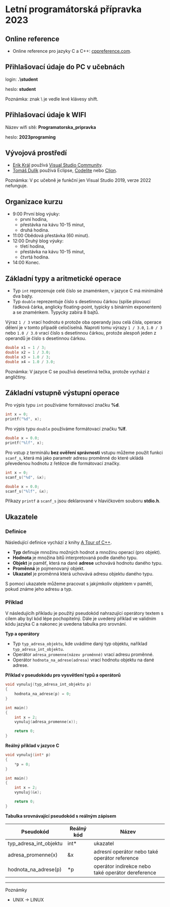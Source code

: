 # Letní programátorská přípravka 2023


## Online reference

- Online reference pro jazyky C a C++: [cppreference.com](https://en.cppreference.com/w/).

## Přihlašovací údaje do PC v učebnách

login: **.\student**

heslo: **student**

Poznámka: znak \ je vedle levé klávesy shift.

## Přihlašovací údaje k WIFI

Název wifi sítě: **Programatorska_pripravka**

heslo: **2023programing**

## Vývojová prostředí

- [Erik Král](https://fai.utb.cz/contacts/ing-et-ing-erik-kral-ph-d/) používá [Visual Studio Community](https://visualstudio.microsoft.com/vs/community/).
- [Tomáš Dulík](https://fai.utb.cz/contacts/ing-tomas-dulik-ph-d/) používá Eclipse, [Codelite](https://codelite.org/) nebo [Clion](https://www.jetbrains.com/clion/).

Poznámka: V pc učebně je funkční jen Visual Studio 2019, verze 2022 nefunguje.

## Organizace kurzu

- 9:00 První blog výuky:
	- první hodina,
	- přestávka na kávu 10-15 minut,
	- druhá hodina.
- 11:00 Obědová přestávka (60 minut).
- 12:00 Druhý blog výuky:
	- třetí hodina,
	- přestávka na kávu 10-15 minut,
	- čtvrtá hodina.
- 14:00 Konec.


## Základní typy a aritmetické operace

- Typ ```int``` reprezenuje celé číslo se znaménkem, v jazyce C má minimálně dva bajty.
- Typ ```double``` reprezentuje číslo s desetinnou čárkou (spíše plovoucí řádková čárka, anglicky floating-point, typicky s binárním exponentem) a se znaménkem. Typycky zabíra 8 bajtů.
  
Výraz ```1 / 3``` vrací hodnotu ```0``` protože oba operandy jsou celá čísla, operace dělení je v tomto případě celočíselná.
Naproti tomu výrazy ```1 / 3.0```, ```1.0 / 3``` nebo ```1.0 / 3.0``` vrací číslo s desetinnou čárkou, protože alespoň jeden z operandů je číslo s desetinnou čárkou.

```c
double x1 = 1 / 3;
double x2 = 1 / 3.0;
double x3 = 1.0 / 3;
double x4 = 1.0 / 3.0;
```

Poznámka: V jazyce C se používá desetinná tečka, protože vychází z angličtiny.

## Základní vstupně výstupní operace

Pro výpis typu ```int``` používáme formátovací značku **%d**.

```c
int x = 0;
printf("%d", x);
```

Pro výpis typu ```double``` používáme formátovací značku **%lf**.

```c
double x = 0.0;
printf("%lf", x);
```

Pro vstup z terminálu **bez ověření správnosti** vstupu můžeme použít funkci ```scanf_s```, která má jako parametr adresu proměnné do které ukládá převedenou hodnotu z řetězce dle formátovací značky.

```c
int x = 0;
scanf_s("%d", &x);
```

```c
double x = 0.0;
scanf_s("%lf", &x);
```

Příkazy ```printf``` a ```scanf_s``` jsou deklarované v hlavičkovém souboru **stdio.h**.

## Ukazatele

### Definice

Následující definice vychází z knihy [A Tour of C++](https://www.stroustrup.com/tour3.html).

- **Typ** definuje množinu možných hodnot a množinu operací (pro objekt).
- **Hodnota** je množina bitů interpretovaná podle daného typu.
- **Objekt** je paměť, která na dané **adrese** uchovává hodnotu daného typu.
- **Proměnná** je pojmenovaný objekt.
- **Ukazatel** je proměnná která uchovává adresu objektu daného typu.

S pomocí ukazatele můžeme pracovat s jakýmkoliv objektem v paměti, pokud známe jeho adresu a typ.

### Příklad

V následujícíh příkladu je použitý pseudokód nahrazující operátory textem s cílem aby byl kód lépe pochopitelný. Dále je uvedený příklad ve validním kódu jazyka C a nakonec je uvedena tabulka pro srovnání.

**Typ a operátory**

- Typ ```typ_adresa_objektu```, kde uvádíme daný typ objektu, naříklad  ```typ_adresa_int_objektu```. 
- Operátor ```adresa_promenne(název proměnné)``` vrací adresu proměnné.
- Operátor ```hodnota_na_adrese(adresa)``` vrací hodnotu objektu na dané adrese.


**Příklad v pseudokódu pro vysvětlení typů a operátorů**

```c
void vynuluj(typ_adresa_int_objektu p)
{
	hodnota_na_adrese(p) = 0;
}

int main()
{
	int x = 2;
	vynuluj(adresa_promenne(x));

	return 0;
}
```

**Reálný příklad v jazyce C**

```c
void vynuluj(int* p)
{
	*p = 0;
}

int main()
{
	int x = 2;
	vynuluj(&x);

	return 0;
}
```

**Tabulka srovnávající pseudokód s reálným zápisem**

| Pseudokód | Reálný kód | Název |
|---|---|---|
| typ_adresa_int_objektu | int* | ukazatel | 
| adresa_promenne(x) | &x | adresní operátor nebo také operátor reference |
| hodnota_na_adrese(p) | *p | operátor indirekce nebo také operátor dereference | 


---
Poznámky

- UNIX -> LINUX


